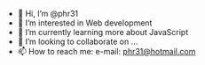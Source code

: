 - 👋 Hi, I’m @phr31
- 👀 I’m interested in Web development
- 🌱 I’m currently learning more about JavaScript
- 💞️ I’m looking to collaborate on ...
- 📫 How to reach me: e-mail: phr31@hotmail.com

<!---
phr31/phr31 is a ✨ special ✨ repository because its `README.md` (this file) appears on your GitHub profile.
You can click the Preview link to take a look at your changes.
--->
